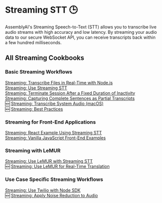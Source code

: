 # Streaming STT 🕒

AssemblyAI's Streaming Speech-to-Text (STT) allows you to transcribe live audio streams with high accuracy and low latency. By streaming your audio data to our secure WebSocket API, you can receive transcripts back within a few hundred milliseconds.

## All Streaming Cookbooks

### Basic Streaming Workflows

[Streaming: Transcribe Files in Real-Time with Node.js](file-transcription-nodejs)\
[Streaming: Use Streaming STT](real-time.ipynb)\
[Streaming: Terminate Session After a Fixed Duration of Inactivity](terminate_realtime_programmatically.ipynb)\
[Streaming: Capturing Complete Sentences as Partial Transcripts](partial_transcripts.ipynb)\
🆕 [Streaming: Transcribe System Audio (macOS)](transcribe_system_audio.ipynb)\
🆕 [Streaming: Best Practices](real-time-best-practices.ipynb)

### Streaming for Front-End Applications

[Streaming: React Example Using Streaming STT](https://github.com/AssemblyAI-Examples/realtime-react-example)\
[Streaming: Vanilla JavaScript Front-End Examples](https://github.com/AssemblyAI/realtime-transcription-browser-js-example/tree/master)

### Streaming with LeMUR

[Streaming: Use LeMUR with Streaming STT](real_time_lemur.ipynb)\
🆕 [Streaming: Use LeMUR for Real-Time Translation](real_time_translation.ipynb)

### Use Case Specific Streaming Workflows

[Streaming: Use Twilio with Node SDK](https://github.com/AssemblyAI/twilio-realtime-tutorial)\
🆕 [Streaming: Apply Noise Reduction to Audio](noise_reduction_streaming.ipynb)
